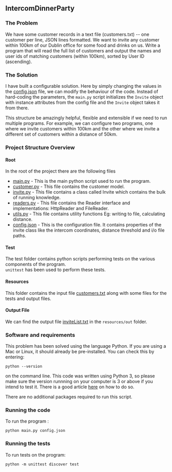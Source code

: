## IntercomDinnerParty

### The Problem
We have some customer records in a text file (customers.txt) -- one customer per line, JSON lines formatted.
We want to invite any customer within 100km of our Dublin office for some food and drinks on us. 
Write a program that will read the full list of customers and output the names and user ids of matching customers (within 100km), sorted by User ID (ascending).

### The Solution
I have built a configurable solution. Here by simply changing the values in the [config.json](https://github.com/ishpuniani/IntercomDinnerParty/blob/master/config.json) file, we can modify the behaviour of the code.
Instead of hard-coding the parameters, the `main.py` script initializes the `Invite` object with instance attributes from the config file and the `Invite` object takes it from there.

This structure be amazingly helpful, flexible and extensible if we need to run multiple programs.
For example, we can configure two programs, one where we invite customers within 100km and the other where we invite a different set of customers within a distance of 50km.  

### Project Structure Overview
#### Root
In the root of the project there are the following files
* [main.py](https://github.com/ishpuniani/IntercomDinnerParty/blob/master/main.py) - This is the main python script used to run the program.
* [customer.py](https://github.com/ishpuniani/IntercomDinnerParty/blob/master/customer.py) - This file contains the customer model.
* [invite.py](https://github.com/ishpuniani/IntercomDinnerParty/blob/master/invite.py) - This file contains a class called Invite which contains the bulk of running knowledge.
* [readers.py](https://github.com/ishpuniani/IntercomDinnerParty/blob/master/readers.py) - This file contains the Reader interface and implementations: HttpReader and FileReader. 
* [utils.py](https://github.com/ishpuniani/IntercomDinnerParty/blob/master/utils.py) - This file contains utility functions Eg: writing to file, calculating distance. 
* [config.json](https://github.com/ishpuniani/IntercomDinnerParty/blob/master/config.json) - This is the configuration file. It contains properties of the invite class like the intercom coordinates, distance threshold and i/o file paths.

#### Test
The test folder contains python scripts performing tests on the various components of the program.
<br>`unittest` has been used to perform these tests.    

#### Resources
This folder contains the input file [customers.txt](https://github.com/ishpuniani/IntercomDinnerParty/blob/master/resources/customers.txt) along with some files for the tests and output files.

#### Output File
We can find the output file [inviteList.txt](https://github.com/ishpuniani/IntercomDinnerParty/blob/master/resources/out/inviteList.txt) in the `resources/out` folder. 

### Software and requirements
This problem has been solved using the language Python. If you are using a Mac or Linux, it should already be 
pre-installed. You can check this by entering:

```
python --version
```

on the command line. This code was written using Python 3, so please make sure the version runnning on your computer is 
3 or above if you intend to test it. There is a good article [here](https://wsvincent.com/install-python3-mac/) on how
to do so. 

There are no additional packages required to run this script. 

### Running the code
To run the program :
```shell script
python main.py config.json
```

### Running the tests
To run tests on the program:
```shell script
python -m unittest discover test
```
